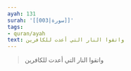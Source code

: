 ```yaml
---
ayah: 131
surah: '[[003|سورة]]'
tags:
- quran/ayah
text: واتقوا النار التي أعدت للكافرين
---
```

> واتقوا النار التي أعدت للكافرين
